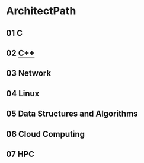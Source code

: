 # ArchitectPath
## 01 C
## 02 [C++](https://github.com/Xbox4KpsX/ArchitectPath/blob/master/02%20C++/README.md)

## 03 Network
## 04 Linux
## 05 Data Structures and Algorithms
## 06 Cloud Computing
## 07 HPC
